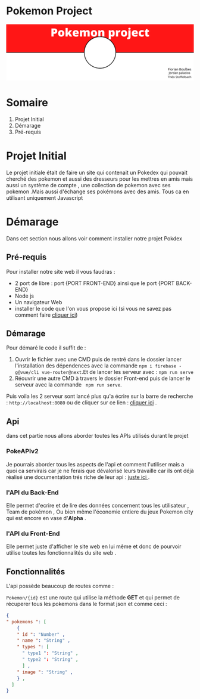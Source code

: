 # Pokemon Project

![Banner](https://github.com/Snakeshader-pro/Pokedex/blob/main/image/pokemon%20Banner.png)

# Somaire

1. Projet Initial
2. Démarage
  1. Pré-requis


# Projet Initial

Le projet initiale était de faire un site qui contenait un Pokedex qui pouvait cherché des pokemon et aussi des dresseurs pour les mettres en amis mais aussi un système de compte , une collection de pokemon avec ses pokemon .Mais aussi d'échange ses pokémons avec des amis. Tous ca en utilisant uniquement Javascript

# Démarage 

  Dans cet section nous allons voir comment installer notre projet Pokdex 

## Pré-requis

  Pour installer notre site web il vous faudras :
  
* 2 port de libre : port {PORT FRONT-END} ainsi que le port {PORT BACK-END}
* Node js
* Un navigateur Web
* installer le code que l'on vous propose ici (si vous ne savez pas comment faire [cliquer ici](https://www.google.com))

## Démarage 

Pour démaré le code il suffit de :

1. Ouvrir le fichier avec une CMD puis de rentré dans le dossier lancer l'installation des dépendences avec la commande `npm i firebase -g@vue/cli vue-router@next`.Et de lancer les serveur avec : ` npm run serve `
2. Réouvrir une autre CMD à travers le dossier Front-end puis de lancer le serveur avec la commande ` npm run serve`.

Puis voila les 2 serveur sont lancé plus qu'a écrire sur la barre de recherche : `http://localhost:8080` ou de cliquer sur ce lien : [cliquer ici](https://localhost:8080) .

## Api

dans cet partie nous allons aborder toutes les APIs utilisés durant le projet

### PokeAPIv2

Je pourrais aborder tous les aspects de l'api et comment l'utiliser mais a quoi ca servirais car je ne ferais que dévalorisé leurs travaille car ils ont déjà réalisé une documentation trés riche de leur api : [juste ici ](https://pokeapi.co/about) .

### l'API du Back-End

  Elle permet d'ecrire et de lire des données concernent tous les utilisateur , Team de pokémon , Ou bien même l'économie entiere du jeux Pokemon city qui est encore en vase d'**Alpha** .
  
### l'API du Front-End 

  Elle permet juste d'afficher le site web en lui même et donc de pourvoir utilise toutes les fonctionnalités du site web .
  
## Fonctionnalités 

  L'api possède beaucoup de routes comme : 
  
  `Pokemon/{id}` est une route qui utilise la méthode **GET** et qui permet de récuperer tous les pokemons dans le format json et comme ceci :
  
  ```json
{
  " pokemons ": [
      {
      " id ": "Number" ,
      " name ": "String" ,
      " types ": [
        " type1 ": "String" ,
        " type2 ": "String" ,
        ] ,
      " image ": "String" ,
      } ,
    ]
  } 
```
  
